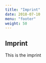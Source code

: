 ```yaml
---
title: "Imprint"
date: 2018-07-10
menu: "footer"
weight: 50
---
```

<h2>Imprint</h2>
This is the imprint